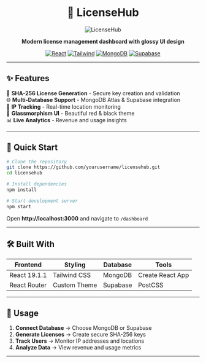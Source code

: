 <div align="center">

# 🔑 LicenseHub

<img src="https://img.shields.io/badge/License-Management-DC143C?style=for-the-badge&logo=key&logoColor=white" alt="LicenseHub">

**Modern license management dashboard with glossy UI design**

[![React](https://img.shields.io/badge/React-19.1.1-61DAFB?style=flat&logo=react)](https://reactjs.org/)
[![Tailwind](https://img.shields.io/badge/Tailwind-3.4.0-38B2AC?style=flat&logo=tailwind-css)](https://tailwindcss.com/)
[![MongoDB](https://img.shields.io/badge/MongoDB-Compatible-47A248?style=flat&logo=mongodb)](https://mongodb.com/)
[![Supabase](https://img.shields.io/badge/Supabase-Compatible-3ECF8E?style=flat&logo=supabase)](https://supabase.com/)

</div>

---

## ✨ Features

🔐 **SHA-256 License Generation** - Secure key creation and validation  
🌐 **Multi-Database Support** - MongoDB Atlas & Supabase integration  
📍 **IP Tracking** - Real-time location monitoring  
🎨 **Glassmorphism UI** - Beautiful red & black theme  
📊 **Live Analytics** - Revenue and usage insights  

---

## 🚀 Quick Start

```bash
# Clone the repository
git clone https://github.com/yourusername/licensehub.git
cd licensehub

# Install dependencies
npm install

# Start development server
npm start
```

Open **http://localhost:3000** and navigate to `/dashboard`

---

## 🛠️ Built With

<div align="center">

| Frontend | Styling | Database | Tools |
|----------|---------|----------|-------|
| React 19.1.1 | Tailwind CSS | MongoDB | Create React App |
| React Router | Custom Theme | Supabase | PostCSS |

</div>

---

## 💫 Usage

1. **Connect Database** → Choose MongoDB or Supabase
2. **Generate Licenses** → Create secure SHA-256 keys  
3. **Track Users** → Monitor IP addresses and locations
4. **Analyze Data** → View revenue and usage metrics

---

<div align="center">

</div>
